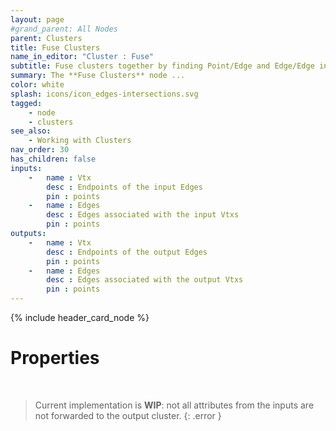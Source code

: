 ```yaml
---
layout: page
#grand_parent: All Nodes
parent: Clusters
title: Fuse Clusters
name_in_editor: "Cluster : Fuse"
subtitle: Fuse clusters together by finding Point/Edge and Edge/Edge intersections.
summary: The **Fuse Clusters** node ...
color: white
splash: icons/icon_edges-intersections.svg
tagged:
    - node
    - clusters
see_also:
    - Working with Clusters
nav_order: 30
has_children: false
inputs:
    -   name : Vtx
        desc : Endpoints of the input Edges
        pin : points
    -   name : Edges
        desc : Edges associated with the input Vtxs
        pin : points
outputs:
    -   name : Vtx
        desc : Endpoints of the output Edges
        pin : points
    -   name : Edges
        desc : Edges associated with the output Vtxs
        pin : points
---
```


{% include header_card_node %}

# Properties
<br>

> Current implementation is **WIP**: not all attributes from the inputs are not forwarded to the output cluster.
{: .error }